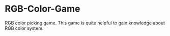 # RGB-Color-Game
RGB color picking game. This game is quite helpful to gain knowledge about RGB color system.
